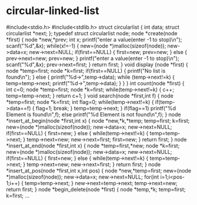 # circular-linked-list
#include<stdio.h>
#include<stdlib.h>
struct circularlist
{
    int data;
    struct circularlist *next;
};
typedef struct circularlist node;
node *create(node *first)
{
    node *new,*prev;
    int x;
    printf("enter a value(enter -1 to stop)\n");
    scanf("%d",&x);
    while(x!=-1)
    {
        new=(node *)malloc(sizeof(node));
        new->data=x;
        new->next=NULL;
        if(first==NULL)
        {
            first=new;
            prev=new;
        }
        else
        {
            prev->next=new;
            prev=new;
        }
        printf("enter a value(enter -1 to stop)\n");
        scanf("%d",&x);
        prev->next=first;
    }
    return first;
}
void display (node *first)
{
    node *temp=first;
    node *k=first;
    if(first==NULL)
    {
        printf("No list is found\n");
    }
    else
    {
        printf("%d->",temp->data);
        while (temp->next!=k)
        {
            temp=temp->next;
            printf("%d->",temp->data);
        }
    }
}
int count(node *first)
{
    int c=0;
    node *temp=first;
    node *k=first;
    while(temp->next!=k)
    {
        c++;
        temp=temp->next;
    }
    return c+1;
}
void search(node *first,int f)
{
    node *temp=first;
    node *k=first;
    int flag=0;
    while(temp->next!=k)
    {
        if(temp->data==f)
        {
            flag=1;
            break;
        }
        temp=temp->next;
    }
    if(flag==1)
        printf("%d Element is found\n",f);
    else
        printf("%d Element is not found\n",f);
}
node *insert_at_begin(node *first,int x)
{
    node *new,*k,*temp;
    temp=first;
    k=first;
    new=(node *)malloc(sizeof(node));
    new->data=x;
    new->next=NULL;
    if(first==NULL)
    {
        first=new;
    }
    else
    {
        while(temp->next!=k)
        {
           temp=temp->next; 
        }
        temp->next=new;
        new->next=first;
        first=new;
    }
    return first;
}
node *insert_at_end(node *first,int x)
{
    node *temp=first,*new;
    node *k=first;
    new=(node *)malloc(sizeof(node));
    new->data=x;
    new->next=NULL;
    if(first==NULL)
    {
        first=new;
    }
    else
    {
        while(temp->next!=k)
        {
            temp=temp->next;
        }
        temp->next=new;
        new->next=first;
    }
    return first;
}
node *insert_at_pos(node *first,int x,int pos)
{
    node *new,*temp=first;
    new=(node *)malloc(sizeof(node));
    new->data=x;
    new->next=NULL;
    for(int i=1;i<pos-1;i++)
    {
        temp=temp->next;
    }
    new->next=temp->next;
    temp->next=new;
    return first;
}
node *begin_delete(node *first)
{
    node *temp,*k;
    temp=first;
    k=first;
...
